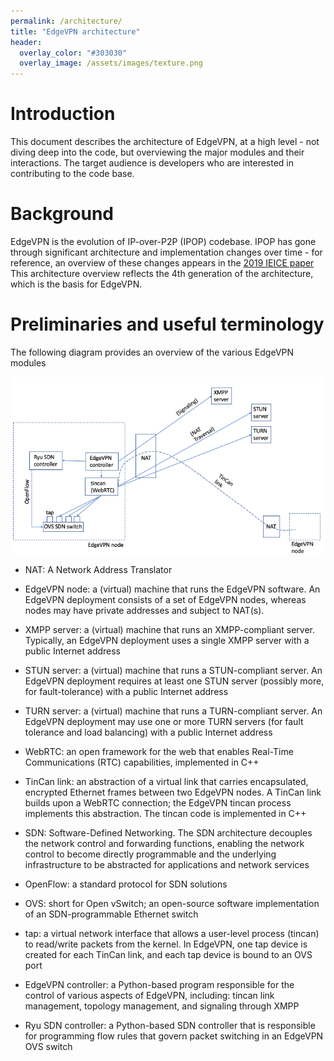 ```yaml
---
permalink: /architecture/
title: "EdgeVPN architecture"
header:
  overlay_color: "#303030"
  overlay_image: /assets/images/texture.png
---
```


# Introduction

This document describes the architecture of EdgeVPN, at a high level - not diving deep into the code, but overviewing the major modules and their interactions. The target audience is developers who are interested in contributing to the code base.

# Background

EdgeVPN is the evolution of IP-over-P2P (IPOP) codebase. IPOP has gone through significant architecture and implementation changes over time - for reference, an overview of these changes appears in the [2019 IEICE paper](https://search.ieice.org/bin/pdf_link.php?category=B&lang=E&year=2020&fname=e103-b_1_2&abst=) This architecture overview reflects the 4th generation of the architecture, which is the basis for EdgeVPN.

# Preliminaries and useful terminology

The following diagram provides an overview of the various EdgeVPN modules

![EdgeVPN architecture](/assets/images/edgevpn_architecture.png)

* NAT: A Network Address Translator

* EdgeVPN node: a (virtual) machine that runs the EdgeVPN software. An EdgeVPN deployment consists of a set of EdgeVPN nodes, whereas nodes may have private addresses and subject to NAT(s).

* XMPP server: a (virtual) machine that runs an XMPP-compliant server. Typically, an EdgeVPN deployment uses a single XMPP server with a public Internet address

* STUN server: a (virtual) machine that runs a STUN-compliant server. An EdgeVPN deployment requires at least one STUN server (possibly more, for fault-tolerance) with a public Internet address

* TURN server: a (virtual) machine that runs a TURN-compliant server. An EdgeVPN deployment may use one or more TURN servers (for fault tolerance and load balancing) with a public Internet address

* WebRTC: an open framework for the web that enables Real-Time Communications (RTC) capabilities, implemented in C++

* TinCan link: an abstraction of a virtual link that carries encapsulated, encrypted Ethernet frames between two EdgeVPN nodes. A TinCan link builds upon a WebRTC connection; the EdgeVPN tincan process implements this abstraction. The tincan code is implemented in C++

* SDN: Software-Defined Networking. The SDN architecture decouples the network control and forwarding functions, enabling the network control to become directly programmable and the underlying infrastructure to be abstracted for applications and network services

* OpenFlow: a standard protocol for SDN solutions

* OVS: short for Open vSwitch; an open-source software implementation of an SDN-programmable Ethernet switch

* tap: a virtual network interface that allows a user-level process (tincan) to read/write packets from the kernel. In EdgeVPN, one tap device is created for each TinCan link, and each tap device is bound to an OVS port

* EdgeVPN controller: a Python-based program responsible for the control of various aspects of EdgeVPN, including: tincan link management, topology management, and signaling through XMPP

* Ryu SDN controller: a Python-based SDN controller that is responsible for programming flow rules that govern packet switching in an EdgeVPN OVS switch
